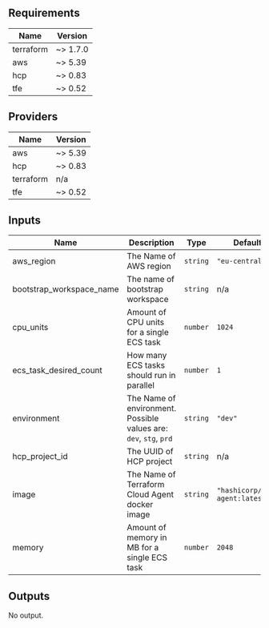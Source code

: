<!--- BEGIN_TF_DOCS --->
## Requirements

| Name | Version |
|------|---------|
| terraform | ~> 1.7.0 |
| aws | ~> 5.39 |
| hcp | ~> 0.83 |
| tfe | ~> 0.52 |

## Providers

| Name | Version |
|------|---------|
| aws | ~> 5.39 |
| hcp | ~> 0.83 |
| terraform | n/a |
| tfe | ~> 0.52 |

## Inputs

| Name | Description | Type | Default | Required |
|------|-------------|------|---------|:--------:|
| aws\_region | The Name of AWS region | `string` | `"eu-central-1"` | no |
| bootstrap\_workspace\_name | The name of bootstrap workspace | `string` | n/a | yes |
| cpu\_units | Amount of CPU units for a single ECS task | `number` | `1024` | no |
| ecs\_task\_desired\_count | How many ECS tasks should run in parallel | `number` | `1` | no |
| environment | The Name of environment. Possible values are: `dev`, `stg`, `prd` | `string` | `"dev"` | no |
| hcp\_project\_id | The UUID of HCP project | `string` | n/a | yes |
| image | The Name of Terraform Cloud Agent docker image | `string` | `"hashicorp/tfc-agent:latest"` | no |
| memory | Amount of memory in MB for a single ECS task | `number` | `2048` | no |

## Outputs

No output.

<!--- END_TF_DOCS --->
